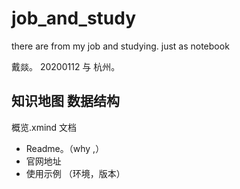 # job_and_study
there are from my job and studying. just as notebook 



 戴燚。 20200112  与 杭州。

## 知识地图 数据结构

概览.xmind
文档 
* Readme。（why ,）
* 官网地址
* 使用示例 （环境，版本）



